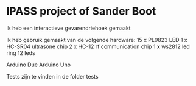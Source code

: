 # IPASS project of Sander Boot

Ik heb een interactieve gevarendriehoek gemaakt

Ik heb gebruik gemaakt van de volgende hardware:
15 x PL9823 LED
1 x HC-SR04 ultrasone chip
2 x HC-12 rf communication chip
1 x ws2812 led ring 12 leds

Arduino Due
Arduino Uno

Tests zijn te vinden in de folder tests
